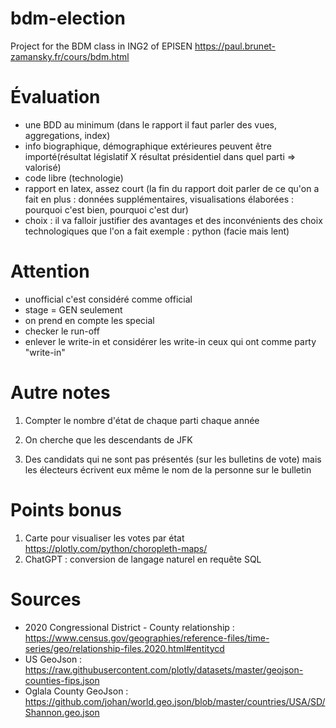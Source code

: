 # bdm-election
Project for the BDM class in ING2 of EPISEN
https://paul.brunet-zamansky.fr/cours/bdm.html

# Évaluation
- une BDD au minimum (dans le rapport il faut parler des vues, aggregations, index)
- info biographique, démographique extérieures peuvent être importé(résultat législatif X résultat présidentiel dans quel parti => valorisé)
- code libre (technologie)
- rapport en latex, assez court (la fin du rapport doit parler de ce qu'on a fait en plus : données supplémentaires, visualisations élaborées : pourquoi c'est bien, pourquoi c'est dur)
- choix : il va falloir justifier des avantages et des inconvénients des choix technologiques que l'on a fait
		exemple : python (facie mais lent)

# Attention
- unofficial c'est considéré comme official
- stage = GEN seulement
- on prend en compte les special
- checker le run-off
- enlever le write-in et considérer les write-in ceux qui ont comme party "write-in"

# Autre notes
1. Compter le nombre d'état de chaque parti chaque année
	
2. On cherche que les descendants de JFK

3. Des candidats qui ne sont pas présentés (sur les bulletins de vote)
mais les électeurs écrivent eux même le nom de la personne sur le bulletin 

# Points bonus
1. Carte pour visualiser les votes par état
   https://plotly.com/python/choropleth-maps/
2. ChatGPT : conversion de langage naturel en requête SQL


# Sources
- 2020 Congressional District - County relationship : https://www.census.gov/geographies/reference-files/time-series/geo/relationship-files.2020.html#entitycd
- US GeoJson : https://raw.githubusercontent.com/plotly/datasets/master/geojson-counties-fips.json
- Oglala County GeoJson : https://github.com/johan/world.geo.json/blob/master/countries/USA/SD/Shannon.geo.json